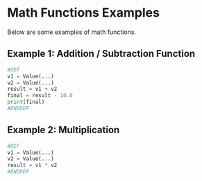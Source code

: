 # Math Functions Examples

Below are some examples of math functions.

## Example 1: Addition / Subtraction Function

```python
#DEF
v1 = Value(...)
v2 = Value(...)
result = v1 + v2
final = result - 10.0
print(final)
#ENDDEF
```

## Example 2: Multiplication
```python
#DEF
v1 = Value(...)
v2 = Value(...)
result = v1 * v2
#ENDDEF
```